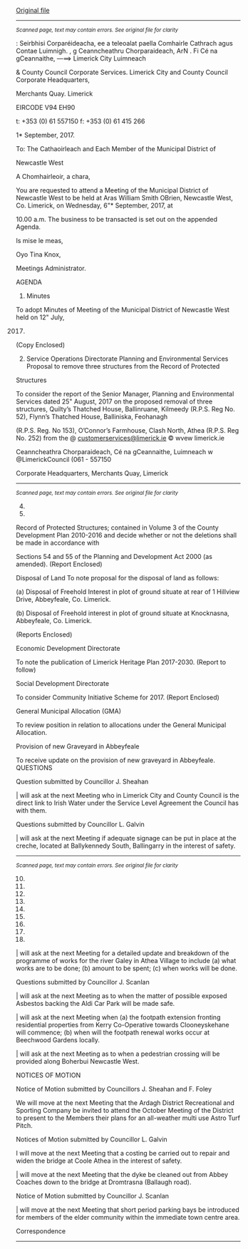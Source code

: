 [Original file](https://www.limerick.ie/sites/default/files/media/documents/2017-09/00%202017-09-06%20Agenda.pdf)

---
*<small>Scanned page, text may contain errors. See original file for clarity</small>*  

: Seirbhisi Corparéideacha,
ee a teleoalat paella Comhairle Cathrach agus Contae Luimnigh.
, g Ceanncheathru Chorparaideach,
ArN . Fi Cé na gCeannaithe,
—==> Limerick City Luimneach

& County Council
Corporate Services.
Limerick City and County Council
Corporate Headquarters,

Merchants Quay.
Limerick

EIRCODE V94 EH90

t: +353 (0) 61 557150
f: +353 (0) 61 415 266

1* September, 2017.

To: The Cathaoirleach and Each Member of the Municipal District of

Newcastle West

A Chomhairleoir, a chara,

You are requested to attend a Meeting of the Municipal District of Newcastle West to be held at
Aras William Smith OBrien, Newcastle West, Co. Limerick, on Wednesday, 6"* September, 2017, at

10.00 a.m. The business to be transacted is set out on the appended Agenda.

Is mise le meas,

Oyo
Tina Knox,

Meetings Administrator.

AGENDA

1. Minutes

To adopt Minutes of Meeting of the Municipal District of Newcastle West held on 12" July,

2017.
(Copy Enclosed)

2. Service Operations Directorate
Planning and Environmental Services
Proposal to remove three structures from the Record of Protected

Structures

To consider the report of the Senior Manager, Planning and Environmental Services dated
25" August, 2017 on the proposed removal of three structures, Quilty’s Thatched House,
Ballinruane, Kilmeedy (R.P.S. Reg No. 52), Flynn’s Thatched House, Balliniska, Feohanagh

(R.P.S. Reg. No 153), O’Connor’s Farmhouse, Clash North, Athea (R.P.S. Reg No. 252) from the
@ customerservices@limerick.ie
© wvew limerick.ie

Ceanncheathra Chorparaideach, Cé na gCeannaithe, Luimneach w @LimerickCouncil
(061 - 557150

Corporate Headquarters, Merchants Quay, Limerick


---
*<small>Scanned page, text may contain errors. See original file for clarity</small>*  

4.

7.

Record of Protected Structures; contained in Volume 3 of the County Development Plan
2010-2016 and decide whether or not the deletions shall be made in accordance with

Sections 54 and 55 of the Planning and Development Act 2000 (as amended).
(Report Enclosed)

Disposal of Land
To note proposal for the disposal of land as follows:

(a) Disposal of Freehold Interest in plot of ground situate at rear of 1 Hillview Drive,
Abbeyfeale, Co. Limerick.

(b) Disposal of Freehold interest in plot of ground situate at Knocknasna, Abbeyfeale, Co.
Limerick.

(Reports Enclosed)

Economic Development Directorate

To note the publication of Limerick Heritage Plan 2017-2030.
(Report to follow)

Social Development Directorate

To consider Community Initiative Scheme for 2017.
(Report Enclosed)

General Municipal Allocation (GMA)

To review position in relation to allocations under the General Municipal Allocation.

Provision of new Graveyard in Abbeyfeale

To receive update on the provision of new graveyard in Abbeyfeale.
QUESTIONS

Question submitted by Councillor J. Sheahan

| will ask at the next Meeting who in Limerick City and County Council is the direct link to Irish
Water under the Service Level Agreement the Council has with them.

Questions submitted by Councillor L. Galvin

| will ask at the next Meeting if adequate signage can be put in place at the creche, located at
Ballykennedy South, Ballingarry in the interest of safety.


---
*<small>Scanned page, text may contain errors. See original file for clarity</small>*  

10.

11.

12.

13.

14.

15.

16.

17.

18.

| will ask at the next Meeting for a detailed update and breakdown of the programme of
works for the river Galey in Athea Village to include (a) what works are to be done; (b)
amount to be spent; (c) when works will be done.

Questions submitted by Councillor J. Scanlan

| will ask at the next Meeting as to when the matter of possible exposed Asbestos backing the
Aldi Car Park will be made safe.

| will ask at the next Meeting when (a) the footpath extension fronting residential properties
from Kerry Co-Operative towards Clooneyskehane will commence; (b) when will the footpath
renewal works occur at Beechwood Gardens locally.

| will ask at the next Meeting as to when a pedestrian crossing will be provided along
Boherbui Newcastle West.

NOTICES OF MOTION

Notice of Motion submitted by Councillors J. Sheahan and F. Foley

We will move at the next Meeting that the Ardagh District Recreational and Sporting
Company be invited to attend the October Meeting of the District to present to the Members
their plans for an all-weather multi use Astro Turf Pitch.

Notices of Motion submitted by Councillor L. Galvin

I will move at the next Meeting that a costing be carried out to repair and widen the bridge at
Coole Athea in the interest of safety.

| will move at the next Meeting that the dyke be cleaned out from Abbey Coaches down to
the bridge at Dromtrasna (Ballaugh road).

Notice of Motion submitted by Councillor J. Scanlan

| will move at the next Meeting that short period parking bays be introduced for members of
the elder community within the immediate town centre area.

Correspondence


---
